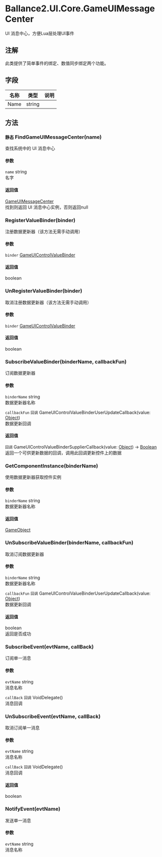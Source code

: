 ﻿# Ballance2.UI.Core.GameUIMessageCenter 
UI 消息中心，方便Lua层处理UI事件

## 注解

此类提供了简单事件的绑定、数值同步绑定两个功能。

## 字段

|名称|类型|说明|
|---|---|---|
|Name|string ||

## 方法



### `静态` FindGameUIMessageCenter(name)

查找系统中的 UI 消息中心


#### 参数


`name` string <br/>名字



#### 返回值

[GameUIMessageCenter](./Ballance2.UI.Core.GameUIMessageCenter.md) <br/>找到则返回 UI 消息中心实例，否则返回null


### RegisterValueBinder(binder)

注册数据更新器（该方法无需手动调用）


#### 参数


`binder` [GameUIControlValueBinder](./Ballance2.UI.Core.GameUIControlValueBinder.md) <br/>



#### 返回值

boolean <br/>


### UnRegisterValueBinder(binder)

取消注册数据更新器（该方法无需手动调用）


#### 参数


`binder` [GameUIControlValueBinder](./Ballance2.UI.Core.GameUIControlValueBinder.md) <br/>



#### 返回值

boolean <br/>


### SubscribeValueBinder(binderName, callbackFun)

订阅数据更新器


#### 参数


`binderName` string <br/>数据更新器名称

`callbackFun` `回调` GameUIControlValueBinderUserUpdateCallback(value: [Object](https://docs.microsoft.com/zh-cn/dotnet/api/System.Object)) <br/>数据更新回调



#### 返回值

`回调` GameUIControlValueBinderSupplierCallback(value: [Object](https://docs.microsoft.com/zh-cn/dotnet/api/System.Object)) -> [Boolean](https://docs.microsoft.com/zh-cn/dotnet/api/System.Boolean) <br/>返回一个可供更新数据的回调，调用此回调更新控件上的数据


### GetComponentInstance(binderName)

使用数据更新器获取控件实例


#### 参数


`binderName` string <br/>数据更新器名称



#### 返回值

[GameObject](https://docs.unity3d.com/ScriptReference/GameObject.html) <br/>


### UnSubscribeValueBinder(binderName, callbackFun)

取消订阅数据更新器


#### 参数


`binderName` string <br/>数据更新器名称

`callbackFun` `回调` GameUIControlValueBinderUserUpdateCallback(value: [Object](https://docs.microsoft.com/zh-cn/dotnet/api/System.Object)) <br/>数据更新回调



#### 返回值

boolean <br/>返回是否成功


### SubscribeEvent(evtName, callBack)

订阅单一消息


#### 参数


`evtName` string <br/>消息名称

`callBack` `回调` VoidDelegate() <br/>消息回调




### UnSubscribeEvent(evtName, callBack)

取消订阅单一消息


#### 参数


`evtName` string <br/>消息名称

`callBack` `回调` VoidDelegate() <br/>消息回调



#### 返回值

boolean <br/>


### NotifyEvent(evtName)

发送单一消息


#### 参数


`evtName` string <br/>消息名称


